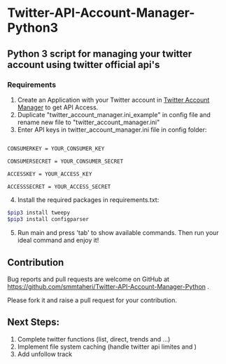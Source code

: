 # Twitter-API-Account-Manager-Python3
## Python 3 script for managing your twitter account using twitter official api's

### Requirements

1. Create an Application with your Twitter account in [Twitter Account Manager](https://apps.twitter.com) to get API Access.
2. Duplicate "twitter_account_manager.ini_example" in config file and rename new file to "twitter_account_manager.ini"
3. Enter API keys in twitter_account_manager.ini file in config folder:

```sh

CONSUMERKEY = YOUR_CONSUMER_KEY

CONSUMERSECRET = YOUR_CONSUMER_SECRET

ACCESSKEY = YOUR_ACCESS_KEY

ACCESSSECRET = YOUR_ACCESS_SECRET
```

4. Install the required packages in requirements.txt:

```sh
$pip3 install tweepy
$pip3 install configparser
```
5. Run main and press 'tab' to show available commands. Then run your ideal command and enjoy it!

## Contribution

Bug reports and pull requests are welcome on GitHub at https://github.com/smmtaheri/Twitter-API-Account-Manager-Python .

Please fork it and raise a pull request for your contribution.

## Next Steps:

1. Complete twitter functions (list, direct, trends and ...)
2. Implement file system caching (handle twitter api limites and )
3. Add unfollow track
